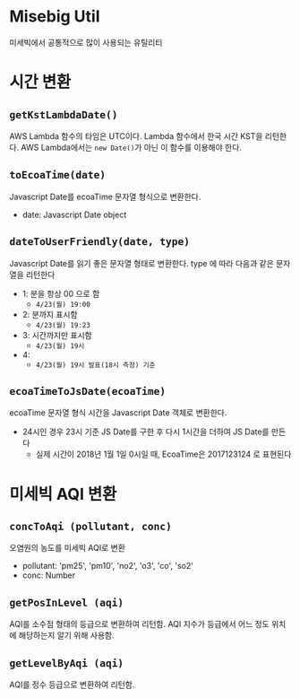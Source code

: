 # Misebig Util
미세빅에서 공통적으로 많이 사용되는 유틸리티

# 시간 변환
## `getKstLambdaDate()`
AWS Lambda 함수의 타임은 UTC이다. Lambda 함수에서 한국 시간 KST을 리턴한다. AWS Lambda에서는 `new Date()`가 아닌 이 함수를 이용해야 한다.

## `toEcoaTime(date)`
Javascript Date를 ecoaTime 문자열 형식으로 변환한다. 

- date: Javascript Date object

## `dateToUserFriendly(date, type)`
Javascript Date를 읽기 좋은 문자열 형태로 변환한다. type 에 따라 다음과 같은 문자열을 리턴한다

- 1: 분을 항상 00 으로 함
  - `4/23(월) 19:00`   
- 2: 분까지 표시함
  - `4/23(월) 19:23`
- 3: 시간까지만 표시함
  - `4/23(월) 19시`
- 4: 
  - `4/23(월) 19시 발표(18시 측정) 기준`

## `ecoaTimeToJsDate(ecoaTime)`
ecoaTime 문자열 형식 시간을 Javascript Date 객체로 변환한다.

- 24시인 경우 23시 기준 JS Date를 구한 후 다시 1시간을 더하여 JS Date를 만든다
  - 실제 시간이 2018년 1월 1일 0시일 때, EcoaTime은 2017123124 로 표현된다

# 미세빅 AQI 변환
## `concToAqi (pollutant, conc)`
오염원의 농도를 미세빅 AQI로 변환

- pollutant: 'pm25', 'pm10', 'no2', 'o3', 'co', 'so2'
- conc: Number

## `getPosInLevel (aqi)`
AQI를 소수점 형태의 등급으로 변환하여 리턴함. AQI 지수가 등급에서 어느 정도 위치에 해당하는지 알기 위해 사용함.

## `getLevelByAqi (aqi)`
AQI를 정수 등급으로 변환하여 리턴함.

